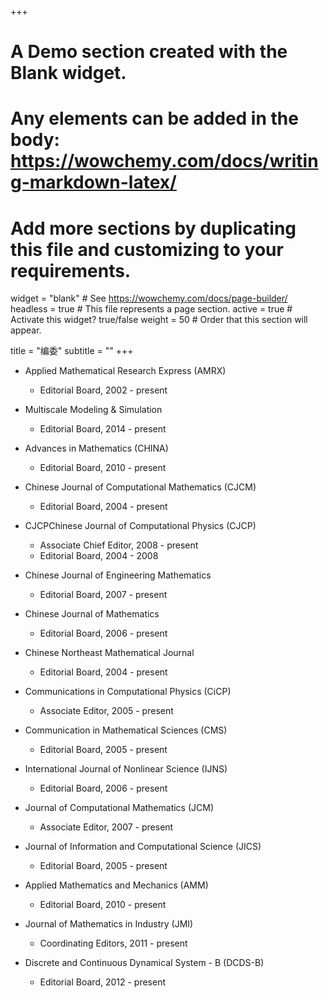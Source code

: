 +++
# A Demo section created with the Blank widget.
# Any elements can be added in the body: https://wowchemy.com/docs/writing-markdown-latex/
# Add more sections by duplicating this file and customizing to your requirements.

widget = "blank"  # See https://wowchemy.com/docs/page-builder/
headless = true  # This file represents a page section.
active = true  # Activate this widget? true/false
weight = 50  # Order that this section will appear.

title = "编委"
subtitle = ""
+++

- Applied Mathematical Research Express (AMRX)
    - Editorial Board, 2002 - present

- Multiscale Modeling & Simulation
    - Editorial Board, 2014 - present

- Advances in Mathematics (CHINA)
    - Editorial Board, 2010 - present

- Chinese Journal of Computational Mathematics (CJCM)
    - Editorial Board, 2004 - present

- CJCPChinese Journal of Computational Physics (CJCP)
    - Associate Chief Editor, 2008 - present
    - Editorial Board, 2004 - 2008

- Chinese Journal of Engineering Mathematics
    - Editorial Board, 2007 - present

- Chinese Journal of Mathematics
    - Editorial Board, 2006 - present

- Chinese Northeast Mathematical Journal
    - Editorial Board, 2004 - present

- Communications in Computational Physics (CiCP)
    - Associate Editor, 2005 - present

- Communication in Mathematical Sciences (CMS)
    - Editorial Board, 2005 - present

- International Journal of Nonlinear Science (IJNS)
    - Editorial Board, 2006 - present

- Journal of Computational Mathematics (JCM)
    - Associate Editor, 2007 - present

- Journal of Information and Computational Science (JICS)
    - Editorial Board, 2005 - present

- Applied Mathematics and Mechanics (AMM)
    - Editorial Board, 2010 - present

- Journal of Mathematics in Industry (JMI)
    - Coordinating Editors, 2011 - present

- Discrete and Continuous Dynamical System - B (DCDS-B)
    - Editorial Board, 2012 - present
